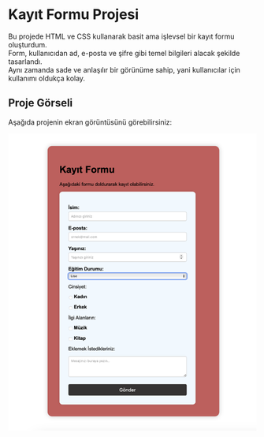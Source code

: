 # Kayıt Formu Projesi


Bu projede HTML ve CSS kullanarak basit ama işlevsel bir kayıt formu oluşturdum.  
Form, kullanıcıdan ad, e-posta ve şifre gibi temel bilgileri alacak şekilde tasarlandı.  
Aynı zamanda sade ve anlaşılır bir görünüme sahip, yani kullanıcılar için kullanımı oldukça kolay.

## Proje Görseli

Aşağıda projenin ekran görüntüsünü görebilirsiniz:

![Kayıt Formu](kayit.formu.png)

